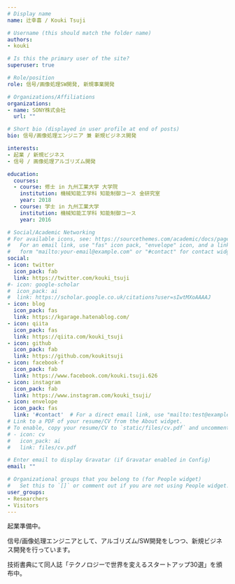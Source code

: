 ```yaml
---
# Display name
name: 辻幸喜 / Kouki Tsuji

# Username (this should match the folder name)
authors:
- kouki

# Is this the primary user of the site?
superuser: true

# Role/position
role: 信号/画像処理SW開発, 新規事業開発

# Organizations/Affiliations
organizations:
- name: SONY株式会社
  url: ""

# Short bio (displayed in user profile at end of posts)
bio: 信号/画像処理エンジニア 兼 新規ビジネス開発

interests:
- 起業 / 新規ビジネス
- 信号 / 画像処理アルゴリズム開発

education:
  courses:
  - course: 修士 in 九州工業大学 大学院
    institution: 機械知能工学科 知能制御コース 金研究室
    year: 2018
  - course: 学士 in 九州工業大学
    institution: 機械知能工学科 知能制御コース
    year: 2016

# Social/Academic Networking
# For available icons, see: https://sourcethemes.com/academic/docs/page-builder/#icons
#   For an email link, use "fas" icon pack, "envelope" icon, and a link in the
#   form "mailto:your-email@example.com" or "#contact" for contact widget.
social:
- icon: twitter
  icon_pack: fab
  link: https://twitter.com/kouki_tsuji
#- icon: google-scholar
#  icon_pack: ai
#  link: https://scholar.google.co.uk/citations?user=sIwtMXoAAAAJ
- icon: blog
  icon_pack: fas
  link: https://kgarage.hatenablog.com/
- icon: qiita
  icon_pack: fas
  link: https://qiita.com/kouki_tsuji
- icon: github
  icon_pack: fab
  link: https://github.com/koukitsuji
- icon: facebook-f
  icon_pack: fab
  link: https://www.facebook.com/kouki.tsuji.626
- icon: instagram
  icon_pack: fab
  link: https://www.instagram.com/kouki_tsuji/
- icon: envelope
  icon_pack: fas
  link: '#contact'  # For a direct email link, use "mailto:test@example.org".
# Link to a PDF of your resume/CV from the About widget.
# To enable, copy your resume/CV to `static/files/cv.pdf` and uncomment the lines below.
# - icon: cv
#   icon_pack: ai
#   link: files/cv.pdf

# Enter email to display Gravatar (if Gravatar enabled in Config)
email: ""

# Organizational groups that you belong to (for People widget)
#   Set this to `[]` or comment out if you are not using People widget.
user_groups:
- Researchers
- Visitors
---
```


起業準備中。

信号/画像処理エンジニアとして、アルゴリズム/SW開発をしつつ、新規ビジネス開発を行っています。

技術書典にて同人誌「テクノロジーで世界を変えるスタートアップ30選」を頒布中。
